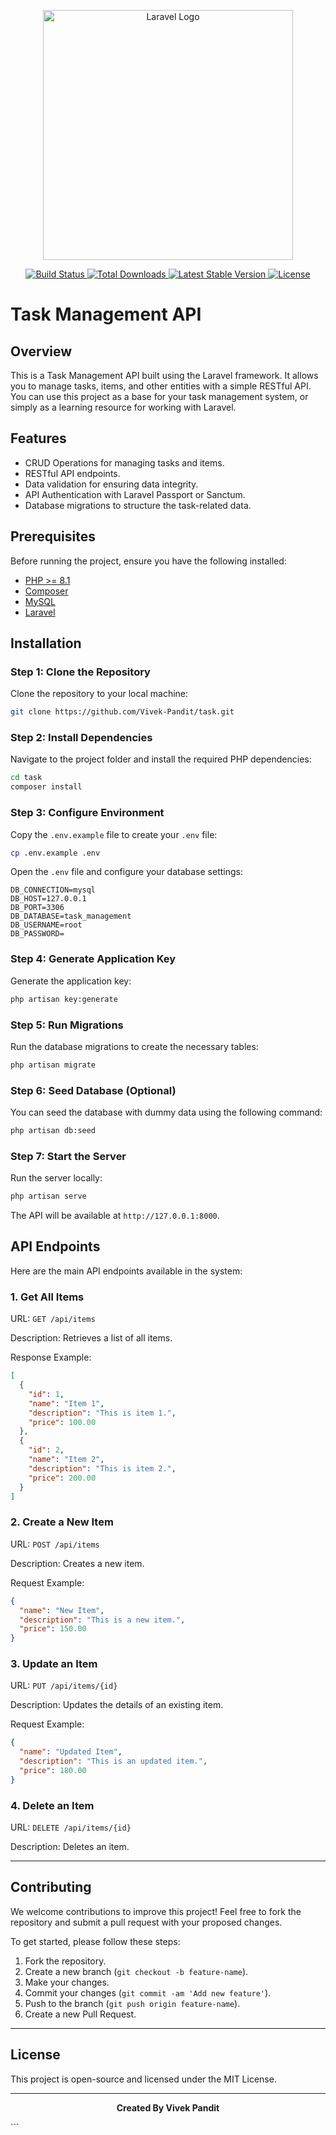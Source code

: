 <p align="center">
    <a href="https://laravel.com" target="_blank">
        <img src="https://raw.githubusercontent.com/laravel/art/master/logo-lockup/5%20SVG/2%20CMYK/1%20Full%20Color/laravel-logolockup-cmyk-red.svg" width="400" alt="Laravel Logo">
    </a>
</p>

<p align="center">
    <a href="https://github.com/laravel/framework/actions">
        <img src="https://github.com/laravel/framework/workflows/tests/badge.svg" alt="Build Status">
    </a>
    <a href="https://packagist.org/packages/laravel/framework">
        <img src="https://img.shields.io/packagist/dt/laravel/framework" alt="Total Downloads">
    </a>
    <a href="https://packagist.org/packages/laravel/framework">
        <img src="https://img.shields.io/packagist/v/laravel/framework" alt="Latest Stable Version">
    </a>
    <a href="https://packagist.org/packages/laravel/framework">
        <img src="https://img.shields.io/packagist/l/laravel/framework" alt="License">
    </a>
</p>

# Task Management API

## Overview

This is a Task Management API built using the Laravel framework. It allows you to manage tasks, items, and other entities with a simple RESTful API. You can use this project as a base for your task management system, or simply as a learning resource for working with Laravel.

## Features

- CRUD Operations for managing tasks and items.
- RESTful API endpoints.
- Data validation for ensuring data integrity.
- API Authentication with Laravel Passport or Sanctum.
- Database migrations to structure the task-related data.

## Prerequisites

Before running the project, ensure you have the following installed:

- [PHP >= 8.1](https://www.php.net/)
- [Composer](https://getcomposer.org/)
- [MySQL](https://www.mysql.com/)
- [Laravel](https://laravel.com/)

## Installation

### Step 1: Clone the Repository

Clone the repository to your local machine:

```bash
git clone https://github.com/Vivek-Pandit/task.git
```

### Step 2: Install Dependencies

Navigate to the project folder and install the required PHP dependencies:

```bash
cd task
composer install
```

### Step 3: Configure Environment

Copy the `.env.example` file to create your `.env` file:

```bash
cp .env.example .env
```

Open the `.env` file and configure your database settings:

```env
DB_CONNECTION=mysql
DB_HOST=127.0.0.1
DB_PORT=3306
DB_DATABASE=task_management
DB_USERNAME=root
DB_PASSWORD=
```

### Step 4: Generate Application Key

Generate the application key:

```bash
php artisan key:generate
```

### Step 5: Run Migrations

Run the database migrations to create the necessary tables:

```bash
php artisan migrate
```

### Step 6: Seed Database (Optional)

You can seed the database with dummy data using the following command:

```bash
php artisan db:seed
```

### Step 7: Start the Server

Run the server locally:

```bash
php artisan serve
```

The API will be available at `http://127.0.0.1:8000`.

## API Endpoints

Here are the main API endpoints available in the system:

### 1. Get All Items

URL: `GET /api/items`

Description: Retrieves a list of all items.

Response Example:

```json
[
  {
    "id": 1,
    "name": "Item 1",
    "description": "This is item 1.",
    "price": 100.00
  },
  {
    "id": 2,
    "name": "Item 2",
    "description": "This is item 2.",
    "price": 200.00
  }
]
```

### 2. Create a New Item

URL: `POST /api/items`

Description: Creates a new item.

Request Example:

```json
{
  "name": "New Item",
  "description": "This is a new item.",
  "price": 150.00
}
```

### 3. Update an Item

URL: `PUT /api/items/{id}`

Description: Updates the details of an existing item.

Request Example:

```json
{
  "name": "Updated Item",
  "description": "This is an updated item.",
  "price": 180.00
}
```

### 4. Delete an Item

URL: `DELETE /api/items/{id}`

Description: Deletes an item.

---

## Contributing

We welcome contributions to improve this project! Feel free to fork the repository and submit a pull request with your proposed changes.

To get started, please follow these steps:

1. Fork the repository.
2. Create a new branch (`git checkout -b feature-name`).
3. Make your changes.
4. Commit your changes (`git commit -am 'Add new feature'`).
5. Push to the branch (`git push origin feature-name`).
6. Create a new Pull Request.

---

## License

This project is open-source and licensed under the MIT License.

---

<p align="center">
    <strong>Created By Vivek Pandit </strong>
</p>
```
